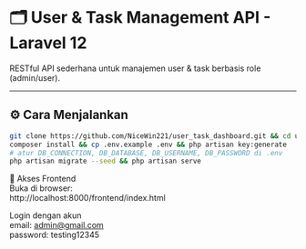 # 🗂️ User & Task Management API - Laravel 12

RESTful API sederhana untuk manajemen user & task berbasis role (admin/user).

---

## ⚙️ Cara Menjalankan

```bash
git clone https://github.com/NiceWin221/user_task_dashboard.git && cd user_task_dashboard
composer install && cp .env.example .env && php artisan key:generate
# atur DB_CONNECTION, DB_DATABASE, DB_USERNAME, DB_PASSWORD di .env
php artisan migrate --seed && php artisan serve
```

🔗 Akses Frontend  
Buka di browser:  
http://localhost:8000/frontend/index.html

Login dengan akun  
email: admin@gmail.com  
password: testing12345
